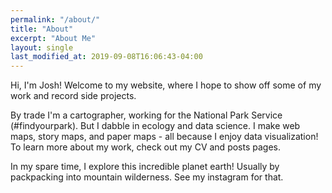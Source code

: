 ```yaml
---
permalink: "/about/"
title: "About"
excerpt: "About Me"
layout: single
last_modified_at: 2019-09-08T16:06:43-04:00
---
```


Hi, I'm Josh!  Welcome to my website, where I hope to show off some of my work and record side projects.

By trade I'm a cartographer, working for the National Park Service (#findyourpark).  But I dabble in ecology and data science.  I make web maps, story maps, and paper maps - all because I enjoy data visualization!  To learn more about my work, check out my CV and posts pages.

In my spare time, I explore this incredible planet earth!  Usually by packpacking into mountain wilderness.  See my instagram for that.
